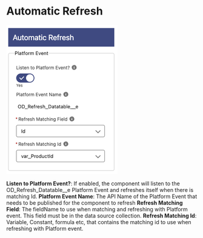 # Automatic Refresh

![Automatic Refresh](./preview.png)

**Listen to Platform Event?**: If enabled, the component will listen to the OD_Refresh_Datatable\_\_e Platform Event and refreshes itself when there is matching Id.
**Platform Event Name**: The API Name of the Platform Event that needs to be published for the component to refresh
**Refresh Matching Field**: The fieldName to use when matching and refreshing with Platform event. This field must be in the data source collection.
**Refresh Matching Id**: Variable, Constant, formula etc, that contains the matching id to use when refreshing with Platform event.
